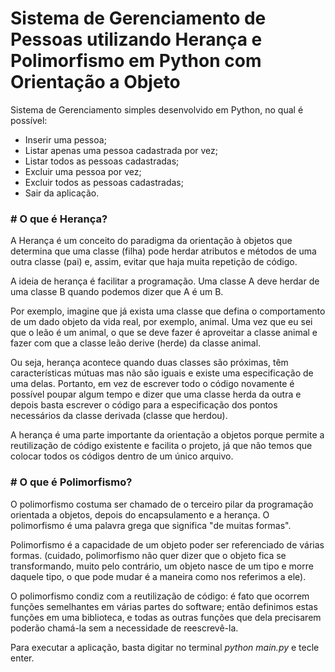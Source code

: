 # Sistema de Gerenciamento de Pessoas utilizando Herança e Polimorfismo em Python com Orientação a Objeto
Sistema de Gerenciamento simples desenvolvido em Python, no qual é possível:
 - Inserir uma pessoa;
 - Listar apenas uma pessoa cadastrada por vez;
 - Listar todos as pessoas cadastradas;
 - Excluir uma pessoa por vez;
 - Excluir todos as pessoas cadastradas;
 - Sair da aplicação.
 
<h3># O que é Herança?</h3>
A Herança é um conceito do paradigma da orientação à objetos que determina que uma classe (filha) pode herdar atributos e métodos de uma outra classe (pai) e, assim, evitar que haja muita repetição de código.

A ideia de herança é facilitar a programação. Uma classe A deve herdar de uma classe B quando podemos dizer que A é um B.

Por exemplo, imagine que já exista uma classe que defina o comportamento de um dado objeto da vida real, por exemplo, animal. Uma vez que eu sei que o leão é um animal, o que se deve fazer é aproveitar a classe animal e fazer com que a classe leão derive (herde) da classe animal.

Ou seja, herança acontece quando duas classes são próximas, têm características mútuas mas não são iguais e existe uma especificação de uma delas. Portanto, em vez de escrever todo o código novamente é possível poupar algum tempo e dizer que uma classe herda da outra e depois basta escrever o código para a especificação dos pontos necessários da classe derivada (classe que herdou).

A herança é uma parte importante da orientação a objetos porque permite a reutilização de código existente e facilita o projeto, já que não temos que colocar todos os códigos dentro de um único arquivo.

<h3># O que é Polimorfismo?</h3>

O polimorfismo costuma ser chamado de o terceiro pilar da programação orientada a objetos, depois do encapsulamento e a herança. O polimorfismo é uma palavra grega que significa "de muitas formas".

Polimorfismo é a capacidade de um objeto poder ser referenciado de várias formas. (cuidado, polimorfismo não quer dizer que o objeto fica se transformando, muito pelo contrário, um objeto nasce de um tipo e morre daquele tipo, o que pode mudar é a maneira como nos referimos a ele).

O polimorfismo condiz com a reutilização de código: é fato que ocorrem funções semelhantes em várias partes do software; então definimos estas funções em uma biblioteca, e todas as outras funções que dela precisarem poderão chamá-la sem a necessidade de reescrevê-la.

Para executar a aplicação, basta digitar no terminal <i>python main.py</i> e tecle enter.
